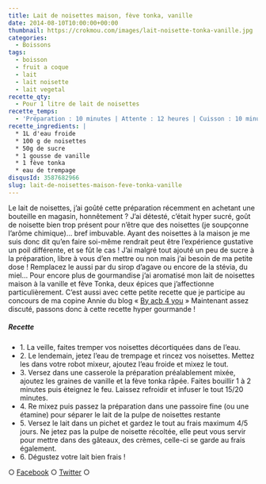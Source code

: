 ```yaml
---
title: Lait de noisettes maison, fève tonka, vanille
date: 2014-08-10T10:00:00+00:00
thumbnail: https://crokmou.com/images/lait-noisette-tonka-vanille.jpg
categories:
  - Boissons
tags:
  - boisson
  - fruit a coque
  - lait
  - lait noisette
  - lait vegetal
recette_qty:
  - Pour 1 litre de lait de noisettes
recette_temps:
  - 'Préparation : 10 minutes | Attente : 12 heures | Cuisson : 10 minutes'
recette_ingredients: |
  * 1L d'eau froide
  * 100 g de noisettes
  * 50g de sucre
  * 1 gousse de vanille
  * 1 fève tonka
  * eau de trempage
disqusId: 3587682966
slug: lait-de-noisettes-maison-feve-tonka-vanille
---
```


Le lait de noisettes, j’ai goûté cette préparation récemment en achetant une bouteille en magasin, honnêtement ? J’ai détesté, c’était hyper sucré, goût de noisette bien trop présent pour n’être que des noisettes (je soupçonne l’arôme chimique)… bref imbuvable. Ayant des noisettes à la maison je me suis donc dit qu’en faire soi-même rendrait peut être l’expérience gustative un poil différente, et se fût le cas ! J’ai malgré tout ajouté un peu de sucre à la préparation, libre à vous d’en mettre ou non mais j’ai besoin de ma petite dose ! Remplacez le aussi par du sirop d’agave ou encore de la stévia, du miel… Pour encore plus de gourmandise j’ai aromatisé mon lait de noisettes maison à la vanille et fève Tonka, deux épices que j’affectionne particulièrement. C’est aussi avec cette petite recette que je participe au concours de ma copine Annie du blog « [By acb 4 you](http://www.byacb4you.com/2014/06/spice-cook-and-sun-concours-2-ans.html) » Maintenant assez discuté, passons donc à cette recette hyper gourmande !

##### Recette

* 1\. La veille, faites tremper vos noisettes décortiquées dans de l’eau.
* 2\. Le lendemain, jetez l’eau de trempage et rincez vos noisettes. Mettez les dans votre robot mixeur, ajoutez l’eau froide et mixez le tout.
* 3\. Versez dans une casserole la préparation préalablement mixée, ajoutez les graines de vanille et la fève tonka râpée. Faites bouillir 1 à 2 minutes puis éteignez le feu. Laissez refroidir et infuser le tout 15/20 minutes.
* 4\. Re mixez puis passez la préparation dans une passoire fine (ou une étamine) pour séparer le lait de la pulpe de noisettes restante
* 5\. Versez le lait dans un pichet et gardez le tout au frais maximum 4/5 jours. Ne jetez pas la pulpe de noisette récoltée, elle peut vous servir pour mettre dans des gâteaux, des crèmes, celle-ci se garde au frais également.
* 6\. Dégustez votre lait bien frais !

○ [Facebook](https://www.facebook.com/crokmou.blog) ○ [Twitter](https://twitter.com/Crokmou) ○